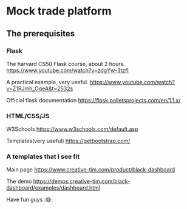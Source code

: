 # Mock trade platform

## The prerequisites

### Flask

The harvard CS50 Flask course, about 2 hours. https://www.youtube.com/watch?v=zdgYw-3tzfI

A practical example, very useful. https://www.youtube.com/watch?v=Z1RJmh_OqeA&t=2532s

Official flask documentation https://flask.palletsprojects.com/en/1.1.x/

### HTML/CSS/JS

W3Schools https://www.w3schools.com/default.asp

Templates(very useful) https://getbootstrap.com/

### A templates that I see fit

Main page https://www.creative-tim.com/product/black-dashboard

The demo https://demos.creative-tim.com/black-dashboard/examples/dashboard.html

Have fun guys ::smile::
